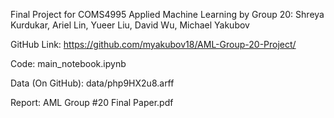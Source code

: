 Final Project for COMS4995 Applied Machine Learning by Group 20:
Shreya Kurdukar, Ariel Lin, Yueer Liu, David Wu, Michael Yakubov

GitHub Link: https://github.com/myakubov18/AML-Group-20-Project/

Code: main_notebook.ipynb

Data (On GitHub): data/php9HX2u8.arff 

Report: AML Group #20 Final Paper.pdf
